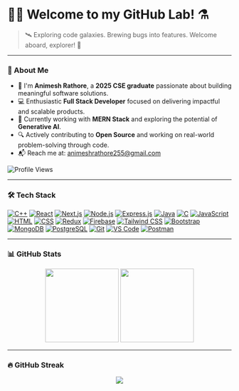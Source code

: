 # 🧙‍♂️ Welcome to my GitHub Lab! ⚗️  
> 🛰️ Exploring code galaxies. Brewing bugs into features. Welcome aboard, explorer! 🌌

---

### 🚀 About Me

- 👋 I'm **Animesh Rathore**, a **2025 CSE graduate** passionate about building meaningful software solutions.
- 💻 Enthusiastic **Full Stack Developer** focused on delivering impactful and scalable products.
- 🌱 Currently working with **MERN Stack** and exploring the potential of **Generative AI**.
- 🔍 Actively contributing to **Open Source** and working on real-world problem-solving through code.
- 📬 Reach me at: [animeshrathore255@gmail.com](mailto:animeshrathore255@gmail.com)

![Profile Views](https://komarev.com/ghpvc/?username=animesh156&color=ff69b4)

---

### 🛠️ Tech Stack

[![C++](https://img.shields.io/badge/C++-00599C?style=for-the-badge&logo=cpp&logoColor=white)]()
[![React](https://img.shields.io/badge/React-20232A?style=for-the-badge&logo=react&logoColor=61DAFB)]()
[![Next.js](https://img.shields.io/badge/Next.js-000000?style=for-the-badge&logo=next.js&logoColor=white)]()
[![Node.js](https://img.shields.io/badge/Node.js-339933?style=for-the-badge&logo=nodedotjs&logoColor=white)]()
[![Express.js](https://img.shields.io/badge/Express.js-000000?style=for-the-badge&logo=express&logoColor=white)]()
[![Java](https://img.shields.io/badge/Java-007396?style=for-the-badge&logo=java&logoColor=white)]()
[![C](https://img.shields.io/badge/C-00599C?style=for-the-badge&logo=c&logoColor=white)]()
[![JavaScript](https://img.shields.io/badge/JavaScript-F7DF1E?style=for-the-badge&logo=javascript&logoColor=black)]()
[![HTML](https://img.shields.io/badge/HTML5-E34F26?style=for-the-badge&logo=html5&logoColor=white)]()
[![CSS](https://img.shields.io/badge/CSS3-1572B6?style=for-the-badge&logo=css3&logoColor=white)]()
[![Redux](https://img.shields.io/badge/Redux-593D88?style=for-the-badge&logo=redux&logoColor=white)]()
[![Firebase](https://img.shields.io/badge/Firebase-FFCA28?style=for-the-badge&logo=firebase&logoColor=black)](https://firebase.google.com/)
[![Tailwind CSS](https://img.shields.io/badge/TailwindCSS-06B6D4?style=for-the-badge&logo=tailwindcss&logoColor=white)]()
[![Bootstrap](https://img.shields.io/badge/Bootstrap-7952B3?style=for-the-badge&logo=bootstrap&logoColor=white)]()
[![MongoDB](https://img.shields.io/badge/MongoDB-47A248?style=for-the-badge&logo=mongodb&logoColor=white)]()
[![PostgreSQL](https://img.shields.io/badge/PostgreSQL-4169E1?style=for-the-badge&logo=postgresql&logoColor=white)]()
[![Git](https://img.shields.io/badge/Git-F05032?style=for-the-badge&logo=git&logoColor=white)]()
[![VS Code](https://img.shields.io/badge/VSCode-007ACC?style=for-the-badge&logo=visualstudiocode&logoColor=white)]()
[![Postman](https://img.shields.io/badge/Postman-FF6C37?style=for-the-badge&logo=postman&logoColor=white)]()

---

### 📊 GitHub Stats

<p align="center">
  <picture>
    <source 
      srcset="https://github-readme-stats.vercel.app/api?username=animesh156&rank_icon=github&show_icons=true&theme=radical" 
      media="(prefers-color-scheme: dark)" />
    <img 
      src="https://github-readme-stats.vercel.app/api?username=animesh156&rank_icon=github&show_icons=true&theme=default" 
      height="165" />
  </picture>

  <picture>
    <source 
      srcset="https://github-readme-stats.vercel.app/api/top-langs/?username=animesh156&layout=compact&theme=dracula" 
      media="(prefers-color-scheme: dark)" />
    <img 
      src="https://github-readme-stats.vercel.app/api/top-langs/?username=animesh156&layout=compact&theme=default" 
      height="165" />
  </picture>
</p>

---

### 🔥 GitHub Streak

<p align="center">
  <picture>
    <source 
      srcset="https://streak-stats.demolab.com?user=animesh156&theme=bear&hide_border=true&short_numbers=true" 
      media="(prefers-color-scheme: dark)" />
    <img 
      src="https://streak-stats.demolab.com?user=animesh156&theme=default&hide_border=true&short_numbers=true" />
  </picture>
</p>



